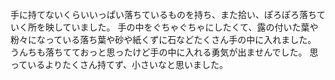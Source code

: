 手に持てないくらいいっぱい落ちているものを持ち、また拾い、ぽろぽろ落ちていく所を映していました。
手の中をぐちゃぐちゃにしたくて、露の付いた葉や粉々になっている落ち葉や砂や紙くずに石などたくさん手の中に入れました。
うんちも落ちてておっと思ったけど手の中に入れる勇気が出ませんでした。
思っているよりたくさん持てず、小さいなと思いました。